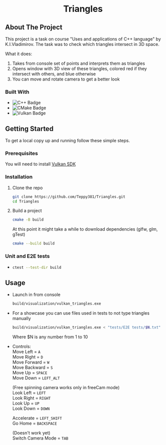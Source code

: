 
<!-- PROJECT LOGO -->
<br />
<div align="center">
  <!-- <a href="https://github.com/Teppy381/Triangles">
    <img src="images/logo.png" alt="Logo" width="80" height="80">
  </a> -->

  <h1 align="center">Triangles</h1>
</div>


## About The Project

This project is a task on course "Uses and applications of C++ language" by K.I.Vladimirov. The task was to check which triangles intersect in 3D space.

What it does:
1) Takes from console set of points and interprets them as triangles
2) Opens window with 3D view of these triangles, colored red if they intersect with others, and blue otherwise
3) You can move and rotate camera to get a better look

### Built With

* ![C++ Badge](https://img.shields.io/badge/C%2B%2B-00599C?logo=cplusplus&logoColor=fff&style=for-the-badge)
* ![CMake Badge](https://img.shields.io/badge/CMake-064F8C?logo=cmake&logoColor=fff&style=for-the-badge)
* ![Vulkan Badge](https://img.shields.io/badge/Vulkan-AC162C?logo=vulkan&logoColor=fff&style=for-the-badge)


<!-- GETTING STARTED -->
## Getting Started

To get a local copy up and running follow these simple steps.

### Prerequisites

You will need to install [Vulkan SDK](https://vulkan.lunarg.com/)

### Installation

1. Clone the repo
   ```sh
   git clone https://github.com/Teppy381/Triangles.git
   cd Triangles
   ```
2. Build a project
   ```sh
   cmake -B build
   ```
   At this point it might take a while to download dependencies (glfw, glm, gTest)

   ```sh
   cmake --build build
   ```

### Unit and E2E tests
*
   ```sh
   ctest --test-dir build
   ```


<!-- USAGE EXAMPLES -->
## Usage

* Launch in from console
   ```sh
   build/visualization/vulkan_triangles.exe
   ```

* For a showcase you can use files used in tests to not type triangles manually
   ```sh
   build/visualization/vulkan_triangles.exe < "tests/E2E tests/$N.txt"
   ```
   Where $N is any number from 1 to 10

* Controls:\
    Move Left = `A`\
    Move Right = `D`\
    Move Forward = `W`\
    Move Backward = `S`\
    Move Up = `SPACE`\
    Move Down = `LEFT_ALT`

    (Free spinning camera works only in freeCam mode)\
    Look Left = `LEFT`\
    Look Right = `RIGHT`\
    Look Up = `UP`\
    Look Down = `DOWN`

    Accelerate = `LEFT_SHIFT`\
    Go Home = `BACKSPACE`

    (Doesn't work yet)\
    Switch Camera Mode = `TAB`
